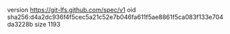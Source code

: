 version https://git-lfs.github.com/spec/v1
oid sha256:d4a2dc936f4f5cec5a21c52e7b046fa611f5ae8861f5ca083f133e704da3228b
size 1193
